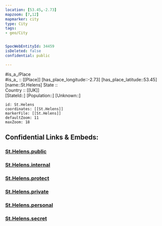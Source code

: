 ```yaml
---
location: [53.45,-2.73] 
mapzoom: [7,12] 
mapmarker: city 
type: City
tags:
- geo/City


SpocWebEntityId: 34459
isDeleted: false
confidential: public

---
```

#is_a_/Place  
#is_a_ :: [[Place]] 
[has_place_longitude::-2.73] 
[has_place_latitude::53.45] 
[name::St.Helens] 
State ::  
Country :: [[UK]]  
[StateId::] 
[Population::] 
[Unknown::] 


```leaflet
id: St.Helens
coordinates: [[St.Helens]] 
markerFile: [[St.Helens]] 
defaultZoom: 11 
maxZoom: 18
```


## Confidential Links & Embeds: 

### [St.Helens.public](/_public/\Earth\Continent\Europe\Europe~North\UK\England\Regions~England\North_West_England\Liverpool\St.Helens\cities~St.HelensSt.Helens.public.md) 

### [St.Helens.internal](/_internal/\Earth\Continent\Europe\Europe~North\UK\England\Regions~England\North_West_England\Liverpool\St.Helens\cities~St.HelensSt.Helens.internal.md) 

### [St.Helens.protect](/_protect/\Earth\Continent\Europe\Europe~North\UK\England\Regions~England\North_West_England\Liverpool\St.Helens\cities~St.HelensSt.Helens.protect.md) 

### [St.Helens.private](/_private/\Earth\Continent\Europe\Europe~North\UK\England\Regions~England\North_West_England\Liverpool\St.Helens\cities~St.HelensSt.Helens.private.md) 

### [St.Helens.personal](/_personal/\Earth\Continent\Europe\Europe~North\UK\England\Regions~England\North_West_England\Liverpool\St.Helens\cities~St.HelensSt.Helens.personal.md) 

### [St.Helens.secret](/_secret/\Earth\Continent\Europe\Europe~North\UK\England\Regions~England\North_West_England\Liverpool\St.Helens\cities~St.HelensSt.Helens.secret.md)


